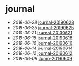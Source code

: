 # journal

- *2019-06-28* [journal-20190628](./journal-20190628)
- *2019-06-25* [journal-20190625](./journal-20190625)
- *2019-06-21* [journal-20190621](./journal-20190621)
- *2019-06-18* [journal-20190618](./journal-20190618)
- *2019-06-16* [journal-20190616](./journal-20190616)
- *2019-06-14* [journal-20190614](./journal-20190614)
- *2019-06-12* [journal-20190612](./journal-20190612)
- *2019-06-09* [dump-20190609](./dump-20190609)

